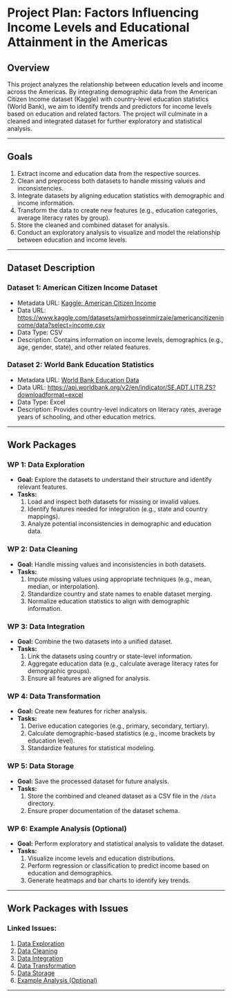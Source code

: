 # Project Plan: Factors Influencing Income Levels and Educational Attainment in the Americas

## Overview
This project analyzes the relationship between education levels and income across the Americas. By integrating demographic data from the American Citizen Income dataset (Kaggle) with country-level education statistics (World Bank), we aim to identify trends and predictors for income levels based on education and related factors. The project will culminate in a cleaned and integrated dataset for further exploratory and statistical analysis.

---

## Goals
1. Extract income and education data from the respective sources.
2. Clean and preprocess both datasets to handle missing values and inconsistencies.
3. Integrate datasets by aligning education statistics with demographic and income information.
4. Transform the data to create new features (e.g., education categories, average literacy rates by group).
5. Store the cleaned and combined dataset for analysis.
6. Conduct an exploratory analysis to visualize and model the relationship between education and income levels.

---

## Dataset Description

### Dataset 1: American Citizen Income Dataset
* Metadata URL: [Kaggle: American Citizen Income](https://www.kaggle.com/datasets/amirhosseinmirzaie/americancitizenincome/data?select=income.csv)  
* Data URL: https://www.kaggle.com/datasets/amirhosseinmirzaie/americancitizenincome/data?select=income.csv  
* Data Type: CSV
* Description: Contains information on income levels, demographics (e.g., age, gender, state), and other related features.

### Dataset 2: World Bank Education Statistics
* Metadata URL: [World Bank Education Data](https://data.worldbank.org/indicator/SE.ADT.LITR.ZS) 
* Data URL: https://api.worldbank.org/v2/en/indicator/SE.ADT.LITR.ZS?downloadformat=excel
* Data Type: Excel
* Description: Provides country-level indicators on literacy rates, average years of schooling, and other education metrics.

---

## Work Packages

### WP 1: Data Exploration
- **Goal:** Explore the datasets to understand their structure and identify relevant features.
- **Tasks:**
  1. Load and inspect both datasets for missing or invalid values.
  2. Identify features needed for integration (e.g., state and country mappings).
  3. Analyze potential inconsistencies in demographic and education data.

### WP 2: Data Cleaning
- **Goal:** Handle missing values and inconsistencies in both datasets.
- **Tasks:**
  1. Impute missing values using appropriate techniques (e.g., mean, median, or interpolation).
  2. Standardize country and state names to enable dataset merging.
  3. Normalize education statistics to align with demographic information.

### WP 3: Data Integration
- **Goal:** Combine the two datasets into a unified dataset.
- **Tasks:**
  1. Link the datasets using country or state-level information.
  2. Aggregate education data (e.g., calculate average literacy rates for demographic groups).
  3. Ensure all features are aligned for analysis.

### WP 4: Data Transformation
- **Goal:** Create new features for richer analysis.
- **Tasks:**
  1. Derive education categories (e.g., primary, secondary, tertiary).
  2. Calculate demographic-based statistics (e.g., income brackets by education level).
  3. Standardize features for statistical modeling.

### WP 5: Data Storage
- **Goal:** Save the processed dataset for future analysis.
- **Tasks:**
  1. Store the combined and cleaned dataset as a CSV file in the `/data` directory.
  2. Ensure proper documentation of the dataset schema.

### WP 6: Example Analysis (Optional)
- **Goal:** Perform exploratory and statistical analysis to validate the dataset.
- **Tasks:**
  1. Visualize income levels and education distributions.
  2. Perform regression or classification to predict income based on education and demographics.
  3. Generate heatmaps and bar charts to identify key trends.

---

## Work Packages with Issues

### Linked Issues:
1. [Data Exploration](https://github.com/<your-repo>/issues/1)
2. [Data Cleaning](https://github.com/<your-repo>/issues/2)
3. [Data Integration](https://github.com/<your-repo>/issues/3)
4. [Data Transformation](https://github.com/<your-repo>/issues/4)
5. [Data Storage](https://github.com/<your-repo>/issues/5)
6. [Example Analysis (Optional)](https://github.com/<your-repo>/issues/6)

---


